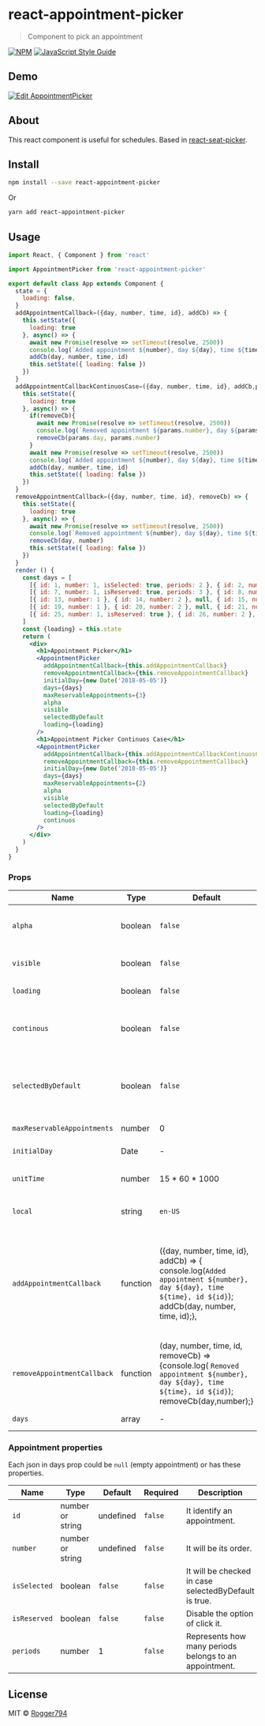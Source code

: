 # react-appointment-picker

> Component to pick an appointment

[![NPM](https://img.shields.io/npm/v/react-appointment-picker.svg)](https://www.npmjs.com/package/react-appointment-picker) [![JavaScript Style Guide](https://img.shields.io/badge/code_style-standard-brightgreen.svg)](https://standardjs.com)

## Demo

[![Edit AppointmentPicker](https://codesandbox.io/static/img/play-codesandbox.svg)](https://codesandbox.io/s/gracious-shadow-2u8jz?fontsize=14)

## About

This react component is useful for schedules. Based in [react-seat-picker](https://www.npmjs.com/package/react-seat-picker).

## Install

```bash
npm install --save react-appointment-picker
```

Or

```bash
yarn add react-appointment-picker
```


## Usage

```jsx
import React, { Component } from 'react'

import AppointmentPicker from 'react-appointment-picker'

export default class App extends Component {
  state = {
    loading: false,
  }
  addAppointmentCallback=({day, number, time, id}, addCb) => {
    this.setState({
      loading: true
    }, async() => {
      await new Promise(resolve => setTimeout(resolve, 2500))
      console.log(`Added appointment ${number}, day ${day}, time ${time}, id ${id}`)
      addCb(day, number, time, id)
      this.setState({ loading: false })
    })
  }
  addAppointmentCallbackContinuosCase=({day, number, time, id}, addCb,params,removeCb) => {
    this.setState({
      loading: true
    }, async() => {
      if(removeCb){
        await new Promise(resolve => setTimeout(resolve, 2500))
        console.log(`Removed appointment ${params.number}, day ${params.day}, time ${params.time}, id ${params.id}`)
        removeCb(params.day, params.number)
      }
      await new Promise(resolve => setTimeout(resolve, 2500))
      console.log(`Added appointment ${number}, day ${day}, time ${time}, id ${id}`)
      addCb(day, number, time, id) 
      this.setState({ loading: false })
    })
  }
  removeAppointmentCallback=({day, number, time, id}, removeCb) => {
    this.setState({
      loading: true
    }, async() => {
      await new Promise(resolve => setTimeout(resolve, 2500))
      console.log(`Removed appointment ${number}, day ${day}, time ${time}, id ${id}`)
      removeCb(day, number)
      this.setState({ loading: false })
    })
  }
  render () {
    const days = [
      [{ id: 1, number: 1, isSelected: true, periods: 2 }, { id: 2, number: 2 }, null, { id: 3, number: '3', isReserved: true }, { id: 4, number: '4' }, null, { id: 5, number: 5 }, { id: 6, number: 6 }],
      [{ id: 7, number: 1, isReserved: true, periods: 3 }, { id: 8, number: 2, isReserved: true }, null, { id: 9, number: '3', isReserved: true }, { id: 10, number: '4' }, null, { id: 11, number: 5 }, { id: 12, number: 6 }],
      [{ id: 13, number: 1 }, { id: 14, number: 2 }, null, { id: 15, number: 3, isReserved: true }, { id: 16, number: '4' }, null, { id: 17, number: 5 }, { id: 18, number: 6 }],
      [{ id: 19, number: 1 }, { id: 20, number: 2 }, null, { id: 21, number: 3 }, { id: 22, number: '4' }, null, { id: 23, number: 5 }, { id: 24, number: 6 }],
      [{ id: 25, number: 1, isReserved: true }, { id: 26, number: 2 }, null, { id: 27, number: '3', isReserved: true }, { id: 28, number: '4' }, null, { id: 29, number: 5 }, { id: 30, number: 6, isReserved: true }]
    ]
    const {loading} = this.state
    return (
      <div>
        <h1>Appointment Picker</h1>
        <AppointmentPicker
          addAppointmentCallback={this.addAppointmentCallback}
          removeAppointmentCallback={this.removeAppointmentCallback}
          initialDay={new Date('2018-05-05')}
          days={days}
          maxReservableAppointments={3}
          alpha
          visible
          selectedByDefault
          loading={loading}
        />
        <h1>Appointment Picker Continuos Case</h1>
        <AppointmentPicker
          addAppointmentCallback={this.addAppointmentCallbackContinuosCase}
          removeAppointmentCallback={this.removeAppointmentCallback}
          initialDay={new Date('2018-05-05')}
          days={days}
          maxReservableAppointments={2}
          alpha
          visible
          selectedByDefault
          loading={loading}
          continuos
        />
      </div>
    )
  }
}
```

### Props

Name | Type | Default | Required|Description
---- | ----- | ------- | ------ | -----------
`alpha` | boolean | `false` | `false` | Displays the name of the day of the week (`true`), otherwise in `dd-mm-yyyy` format.
`visible` | boolean | `false` | `false` | Shows the day (`true`), otherwise they are hidden (`false`).
`loading` | boolean | `false` | `false` | Shows a white mask on the appointmentPicker.
`continous` | boolean | `false` | `false` | Allows to continue select appointments while remove previos ones if you already have max reservable appointmets.
`selectedByDefault` | boolean | `false` | `false` | Allow to have already selected appointments (`true`), otherwise (`false`) they aren´t going to be checked by their isSelected property.
`maxReservableAppointments` | number | 0 | `false` | Limits the number of selectable appointments.
`initialDay` | Date | - | `true` | Sets the initial day for your days.
`unitTime` | number | 15 * 60 * 1000 | `false` | Sets the minimal period of time between appointments.
`local` | string | `en-US` | `false` | Sets the locale param for Dates variables. See [documentation](https://developer.mozilla.org/en-US/docs/Web/JavaScript/Reference/Global_Objects/Date/toLocaleDateString).
`addAppointmentCallback` | function | ({day, number, time, id}, addCb) => { console.log(`Added appointment ${number}, day ${day}, time ${time}, id ${id}`); addCb(day, number, time, id);}, | `false` | Should be customized as you need. Remember to use addCb(day,number,time,id) for accepting the selection, otherwise ommit it. For continous case see the example where should use removeCb(day,number) for previosly selected appointment.
`removeAppointmentCallback` | function | (day, number, time, id, removeCb) => {console.log( `Removed appointment ${number}, day ${day}, time ${time}, id ${id}`); removeCb(day,number);} | `false` | Should be customized as you need. Remember to use removeCb(day,number) for accepting the deselection, otherwise ommit it.
`days` | array | - | `true` | Array of arrays of json. (See next section).

### Appointment properties

Each json in days prop could be `null` (empty appointment) or has these properties.

Name | Type | Default | Required|Description
---- | ----- | ------- | ------ | -----------
`id` | number or string | undefined | `false` | It identify an appointment.
`number` | number or string | undefined | `false` | It will be its order.
`isSelected` | boolean | `false` | `false` | It will be checked in case selectedByDefault is true.
`isReserved` | boolean | `false` | `false` | Disable the option of click it.
`periods` | number | 1 | `false` | Represents how many periods belongs to an appointment.

## License

MIT © [Rogger794](https://github.com/Rogger794)
